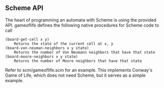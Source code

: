 Scheme API
----------

The heart of programming an automata with Scheme is using the provided API.
gameoflife defines the following native procedures for Scheme code to call

    (board-get-cell x y)
        Returns the state of the current cell at x, y
    (board-von-neuman-neighbors x y state)
        Returns the number of Von Neumann neighbors that have that state
    (board-moore-neighbors x y state)
        Returns the number of Moore neighbors that have that state

Refer to scm/gameoflife.scm for an example. This implements Conway's Game
of Life, which does not need Scheme, but it serves as a simple example.
